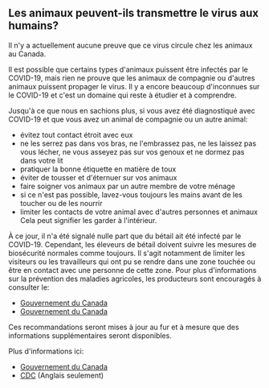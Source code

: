 ## Les animaux peuvent-ils transmettre le virus aux humains?

Il n'y a actuellement aucune preuve que ce virus circule chez les animaux au Canada.

Il est possible que certains types d'animaux puissent être infectés par le COVID-19, mais rien ne prouve que les animaux de compagnie ou d'autres animaux puissent propager le virus. Il y a encore beaucoup d'inconnues sur le COVID-19 et c'est un domaine qui reste à étudier et à comprendre.

Jusqu'à ce que nous en sachions plus, si vous avez été diagnostiqué avec COVID-19 et que vous avez un animal de compagnie ou un autre animal:

- évitez tout contact étroit avec eux
- ne les serrez pas dans vos bras, ne l'embrassez pas, ne les laissez pas vous lécher, ne vous asseyez pas sur vos genoux et ne dormez pas dans votre lit
- pratiquer la bonne étiquette en matière de toux
- éviter de tousser et d'éternuer sur vos animaux
- faire soigner vos animaux par un autre membre de votre ménage
- si ce n'est pas possible, lavez-vous toujours les mains avant de les toucher ou de les nourrir
- limiter les contacts de votre animal avec d'autres personnes et animaux
  Cela peut signifier les garder à l'intérieur.

À ce jour, il n'a été signalé nulle part que du bétail ait été infecté par le COVID-19. Cependant, les éleveurs de bétail doivent suivre les mesures de biosécurité normales comme toujours. Il s'agit notamment de limiter les visiteurs ou les travailleurs qui ont pu se rendre dans une zone touchée ou être en contact avec une personne de cette zone. Pour plus d'informations sur la prévention des maladies agricoles, les producteurs sont encouragés à consulter le:

- [Gouvernement du Canada](https://www.inspection.gc.ca/animal-health/terrestrial-animals/biosecurity/standards-and-principles/eng/1344707905203/1344707981478)
- [Gouvernement du Canada](https://www.inspection.gc.ca/animal-health/terrestrial-animals/biosecurity/standards-and-principles/proactive-management/eng/1374175296768/1374176128059?chap=0)

Ces recommandations seront mises à jour au fur et à mesure que des informations supplémentaires seront disponibles.

Plus d'informations ici:

- [Gouvernement du Canada](https://www.canada.ca/fr/sante-publique/services/maladies/2019-nouveau-coronavirus/prevention-risques.html)
- [CDC](https://www.cdc.gov/coronavirus/2019-ncov/faq.html#animals) (Anglais seulement)
